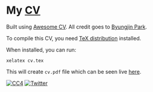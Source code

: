 # My [CV](https://nikitavoloboev.xyz/cv.pdf)

Built using [Awesome CV](https://github.com/posquit0/Awesome-CV). All credit goes to [Byungjin Park](https://github.com/posquit0).

To compile this CV, you need [TeX distribution](https://www.latex-project.org/) installed.

When installed, you can run:

`xelatex cv.tex`

This will create `cv.pdf` file which can be seen live [here](https://nikitavoloboev.xyz/cv.pdf).

[![CC4](https://img.shields.io/badge/license-CC4-0a0a0a.svg?style=flat&colorA=0a0a0a)](https://creativecommons.org/licenses/by/4.0/) [![Twitter](http://bit.ly/nikitatweet)](https://twitter.com/nikitavoloboev)
